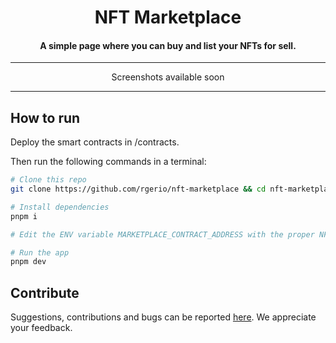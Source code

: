 <p align="center">
    <h1 align="center">NFT Marketplace</h1>
</p>
<h4 align="center">A simple page where you can buy and list your NFTs for sell.</h4>

---

<p align="center">
  Screenshots available soon
</p>

---

## How to run

Deploy the smart contracts in /contracts.

Then run the following commands in a terminal:

```bash
# Clone this repo
git clone https://github.com/rgerio/nft-marketplace && cd nft-marketplace

# Install dependencies
pnpm i

# Edit the ENV variable MARKETPLACE_CONTRACT_ADDRESS with the proper NFTMarketplace contract address you deployed

# Run the app
pnpm dev
```

## Contribute

Suggestions, contributions and bugs can be reported [here](https://github.com/rgerio/nft-marketplace/issues). We appreciate your feedback.
